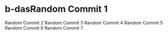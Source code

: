 # b-dasRandom Commit 1
Random Commit 2
Random Commit 3
Random Commit 4
Random Commit 5
Random Commit 6
Random Commit 7
